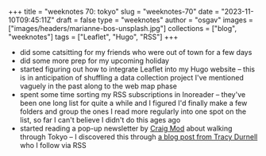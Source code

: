 
+++
title = "weeknotes 70: tokyo"
slug = "weeknotes-70"
date = "2023-11-10T09:45:11Z"
draft = false
type = "weeknotes"
author = "osgav"
images = ["images/headers/marianne-bos-unsplash.jpg"]
collections = ["blog", "weeknotes"]
tags = ["Leaflet", "Hugo", "RSS"]
+++

- did some catsitting for my friends who were out of town for a few days
- did some more prep for my upcoming holiday
- started figuring out how to integrate Leaflet into my Hugo website – this is in anticipation of shuffling a data collection project I've mentioned vaguely in the past along to the web map phase
- spent some time sorting my RSS subscriptions in Inoreader – they've been one long list for quite a while and I figured I'd finally make a few folders and group the ones I read more regularly into one spot on the list, so far I can't believe I didn't do this ages ago
- started reading a pop-up newsletter by [Craig Mod](https://craigmod.com/) about walking through Tokyo – I discovered this through [a blog post from Tracy Durnell](https://tracydurnell.com/2023/11/05/an-improvisational-walking-newsletter/) who I follow via RSS

<!--more-->

